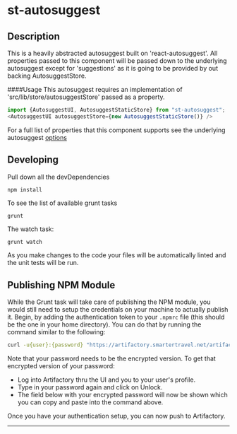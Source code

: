 # st-autosuggest

## Description
This is a heavily abstracted autosuggest built on 'react-autosuggest'. All properties passed to this component will be passed down to the underlying autosuggest except for 'suggestions' as it is going to be provided by out backing AutosuggestStore.

####Usage
This autosuggest requires an implementation of 'src/lib/store/autosuggestStore' passed as a property.

```js
import {AutosuggestUI, AutosuggestStaticStore} from "st-autosuggest";
<AutosuggestUI autosuggestStore={new AutosuggestStaticStore()} />
```

For a full list of properties that this component supports see the underlying autosuggest [options](https://github.com/moroshko/react-autosuggest#options)

## Developing
Pull down all the devDependencies
```
npm install
```
To see the list of available grunt tasks
```
grunt
```

The watch task:
```bash
grunt watch
```
As you make changes to the code your files will be automatically linted and the unit tests will be run.

## Publishing NPM Module
While the Grunt task will take care of publishing the NPM module, you would still need to setup the credentials on your
machine to actually publish it. Begin, by adding the authentication token to your `.npmrc` file (this should be the one
in your home directory). You can do that by running the command similar to the following:

```bash
curl -u{user}:{password} "https://artifactory.smartertravel.net/artifactory/api/npm/auth" >> ~/.npmrc
```

Note that your password needs to be the encrypted version. To get that encrypted version of your password:
* Log into Artifactory thru the UI and you to your user's profile.
* Type in your password again and click on Unlock.
* The field below with your encrypted password will now be shown which you can copy and paste into the command above.

Once you have your authentication setup, you can now push to Artifactory.

---
